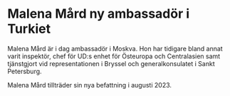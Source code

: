 # Malena Mård ny ambassadör i Turkiet

Malena Mård är i dag ambassadör i Moskva. Hon har tidigare bland annat varit inspektör, chef för UD:s enhet för Östeuropa och Centralasien samt tjänstgjort vid representationen i Bryssel och generalkonsulatet i Sankt Petersburg.

Malena Mård tillträder sin nya befattning i augusti 2023\.
